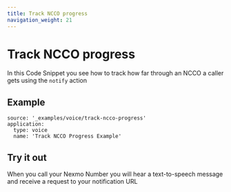 ```yaml
---
title: Track NCCO progress
navigation_weight: 21
---
```


# Track NCCO progress

In this Code Snippet you see how to track how far through an NCCO a caller gets
using the `notify` action

## Example

```code_snippets
source: '_examples/voice/track-ncco-progress'
application:
  type: voice
  name: 'Track NCCO Progress Example'
```

## Try it out

When you call your Nexmo Number you will hear a text-to-speech message and receive
a request to your notification URL
